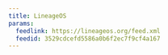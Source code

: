 ```yaml
---
title: LineageOS
params:
  feedlink: https://lineageos.org/feed.xml
  feedid: 3529cdcefd5586a0b6f2ec7f9cf4a167
---
```


